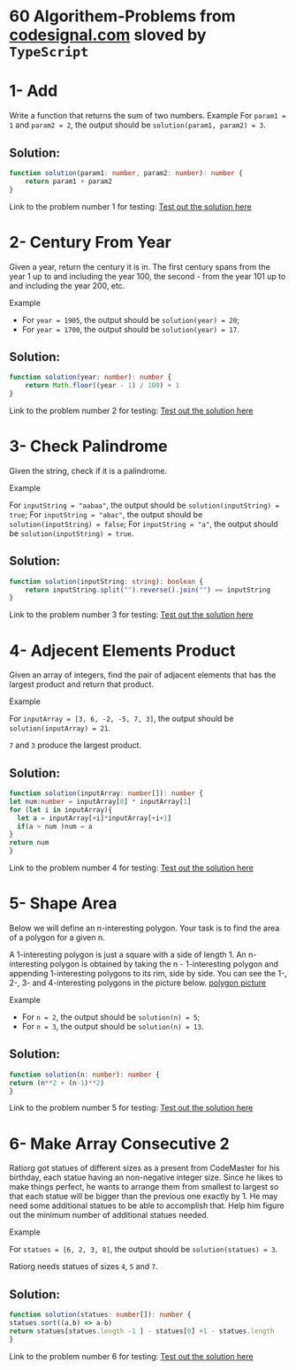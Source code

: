 # 60 Algorithem-Problems from [codesignal.com](https://codesignal.com) sloved by `TypeScript`

# 1- Add
Write a function that returns the sum of two numbers.
Example
For `param1 = 1` and `param2 = 2`, the output should be `solution(param1, param2) = 3`.

## Solution:
```typescript
function solution(param1: number, param2: number): number {
    return param1 + param2
}
```
Link to the problem number 1 for testing: [Test out the solution here](https://app.codesignal.com/arcade/intro/level-1/jwr339Kq6e3LQTsfa)

# 2- Century From Year
Given a year, return the century it is in. The first century spans from the year 1 up to and including the year 100, the second - from the year 101 up to and including the year 200, etc.

Example

   * For `year = 1905`, the output should be
    `solution(year) = 20`;
   * For `year = 1700`, the output should be
    `solution(year) = 17`.


## Solution:
```typescript
function solution(year: number): number {
    return Math.floor((year - 1) / 100) + 1
}
```
Link to the problem number 2 for testing: [Test out the solution here](https://app.codesignal.com/arcade/intro/level-1/egbueTZRRL5Mm4TXN)

# 3- Check Palindrome 
Given the string, check if it is a palindrome.

Example

   For `inputString = "aabaa"`, the output should be
   `solution(inputString) = true`;
   For `inputString = "abac"`, the output should be
   `solution(inputString) = false`;
   For `inputString = "a"`, the output should be
   `solution(inputString) = true`.


## Solution:
```typescript
function solution(inputString: string): boolean {
    return inputString.split("").reverse().join("") == inputString
}
```
Link to the problem number 3 for testing: [Test out the solution here](https://app.codesignal.com/arcade/intro/level-1/s5PbmwxfECC52PWyQ)

# 4- Adjecent Elements Product
Given an array of integers, find the pair of adjacent elements that has the largest product and return that product.

Example

For `inputArray = [3, 6, -2, -5, 7, 3]`, the output should be
`solution(inputArray) = 21`.

`7` and `3` produce the largest product.


## Solution:
```typescript
function solution(inputArray: number[]): number {
let num:number = inputArray[0] * inputArray[1]
for (let i in inputArray){
  let a = inputArray[+i]*inputArray[+i+1]
  if(a > num )num = a
}
return num
}
```
Link to the problem number 4 for testing: [Test out the solution here](https://app.codesignal.com/arcade/intro/level-2/xzKiBHjhoinnpdh6m)

# 5- Shape Area
Below we will define an n-interesting polygon. Your task is to find the area of a polygon for a given n.

A 1-interesting polygon is just a square with a side of length 1. An n-interesting polygon is obtained by taking the n - 1-interesting polygon and appending 1-interesting polygons to its rim, side by side. You can see the 1-, 2-, 3- and 4-interesting polygons in the picture below.
[polygon picture](![image](https://user-images.githubusercontent.com/65465497/212409452-c23da12d-9a07-4179-ab96-363d352e9171.png))

Example

   * For `n = 2`, the output should be
    `solution(n) = 5`;
   * For `n = 3`, the output should be
    `solution(n) = 13`.

## Solution:
```typescript
function solution(n: number): number {
return (n**2 + (n-1)**2)
}
```
Link to the problem number 5 for testing: [Test out the solution here](https://app.codesignal.com/arcade/intro/level-2/yuGuHvcCaFCKk56rJ)

# 6- Make Array Consecutive 2
Ratiorg got statues of different sizes as a present from CodeMaster for his birthday, each statue having an non-negative integer size. Since he likes to make things perfect, he wants to arrange them from smallest to largest so that each statue will be bigger than the previous one exactly by 1. He may need some additional statues to be able to accomplish that. Help him figure out the minimum number of additional statues needed.

Example

For `statues = [6, 2, 3, 8]`, the output should be
`solution(statues) = 3`.

Ratiorg needs statues of sizes `4`, `5` and `7`.
## Solution:
```typescript
function solution(statues: number[]): number {
statues.sort((a,b) => a-b)
return statues[statues.length -1 ] - statues[0] +1 - statues.length
}

```
Link to the problem number 6 for testing: [Test out the solution here](https://app.codesignal.com/arcade/intro/level-2/bq2XnSr5kbHqpHGJC)
